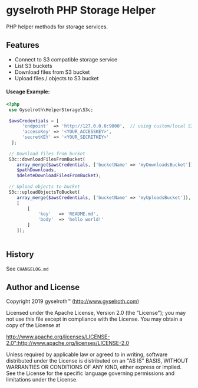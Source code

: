 gyselroth PHP Storage Helper
============================

PHP helper methods for storage services.


Features
--------

* Connect to S3 compatible storage service
* List S3 buckets
* Download files from S3 bucket
* Upload files / objects to S3 bucket

  
#### Useage Example:  
```php
<?php 
 use Gyselroth\HelperStorage\S3c;
 
 $awsCredentials = [
      'endpoint'  => 'http://127.0.0.0:9000',  // using custom/local S3-service, e.g. minio 
      'accessKey' => '<YOUR_ACCESSKEY>',
      'secretKEY' => '<YOUR_SECRETKEY>'
  ];
 
 // Download files from bucket
 S3c::downloadFilesFromBucket(
    array_merge($awsCredentials, ['bucketName' => 'myDownloadsBucket']),
    $pathDownloads,
    $deleteDownloadFilesFromBucket);
 
 // Upload objects to bucket
 S3c::uploadObjectsToBucket(
    array_merge($awsCredentials, ['bucketName' => 'myUploadsBucket']),
    [
        [
            'key'   => 'README.md',
            'body'  => 'hello world!'
        ]
    ]);
 
```


History
-------

See `CHANGELOG.md`


Author and License
------------------

Copyright 2019 gyselroth™ (http://www.gyselroth.com)

Licensed under the Apache License, Version 2.0 (the "License");
you may not use this file except in compliance with the License.
You may obtain a copy of the License at

http://www.apache.org/licenses/LICENSE-2.0":http://www.apache.org/licenses/LICENSE-2.0

Unless required by applicable law or agreed to in writing, software
distributed under the License is distributed on an "AS IS" BASIS,
WITHOUT WARRANTIES OR CONDITIONS OF ANY KIND, either express or implied.
See the License for the specific language governing permissions and
limitations under the License. 
